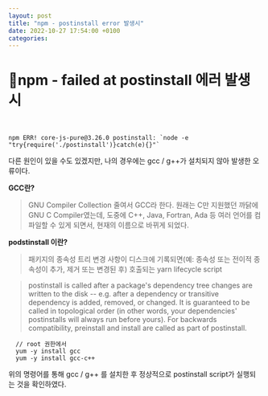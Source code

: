 ```yaml
---
layout: post
title: "npm - postinstall error 발생시"
date: 2022-10-27 17:54:00 +0100
categories:
---
```


# npm - failed at postinstall 에러 발생시

&nbsp;

```
npm ERR! core-js-pure@3.26.0 postinstall: `node -e "try{require('./postinstall')}catch(e){}"`

```

다른 원인이 있을 수도 있겠지만, 나의 경우에는 gcc / g++가 설치되지 않아 발생한 오류이다.

**GCC란?**

> GNU Compiler Collection 줄여서 GCC라 한다.
> 원래는 C만 지원했던 까닭에 GNU C Compiler였는데,
> 도중에 C++, Java, Fortran, Ada 등 여러 언어를 컴파일할 수 있게 되면서,
> 현재의 이름으로 바뀌게 되었다.

**podstinstall 이란?**

> 패키지의 종속성 트리 변경 사항이 디스크에 기록되면(예: 종속성 또는 전이적 종속성이 추가, 제거 또는 변경된 후) 호출되는 yarn lifecycle script

> postinstall is called after a package's dependency tree changes are written to the disk -- e.g. after a dependency or transitive dependency is added, removed, or changed. It is guaranteed to be called in topological order (in other words, your dependencies' postinstalls will always run before yours). For backwards compatibility, preinstall and install are called as part of postinstall.

```
  // root 권한에서
  yum -y install gcc
  yum -y install gcc-c++

```

위의 명령어를 통해 gcc / g++ 를 설치한 후 정상적으로 postinstall script가 실행되는 것을 확인하였다.
